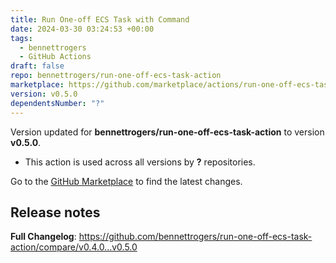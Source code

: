 ```yaml
---
title: Run One-off ECS Task with Command
date: 2024-03-30 03:24:53 +00:00
tags:
  - bennettrogers
  - GitHub Actions
draft: false
repo: bennettrogers/run-one-off-ecs-task-action
marketplace: https://github.com/marketplace/actions/run-one-off-ecs-task-with-command
version: v0.5.0
dependentsNumber: "?"
---
```



Version updated for **bennettrogers/run-one-off-ecs-task-action** to version **v0.5.0**.
- This action is used across all versions by **?** repositories.

Go to the [GitHub Marketplace](https://github.com/marketplace/actions/run-one-off-ecs-task-with-command) to find the latest changes.

## Release notes

**Full Changelog**: https://github.com/bennettrogers/run-one-off-ecs-task-action/compare/v0.4.0...v0.5.0
